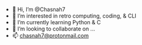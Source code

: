 - 👋 Hi, I’m @Chasnah7
- 👀 I’m interested in retro computing, coding, & CLI
- 🌱 I’m currently learning Python & C
- 💞️ I’m looking to collaborate on ...
- 📫 chasnah7@protonmail.com

<!---
Chasnah7/Chasnah7 is a ✨ special ✨ repository because its `README.md` (this file) appears on your GitHub profile.
You can click the Preview link to take a look at your changes.
--->
